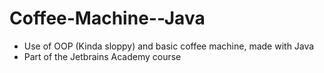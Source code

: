 # Coffee-Machine--Java

- Use of OOP (Kinda sloppy) and basic coffee machine, made with Java
- Part of the Jetbrains Academy course
